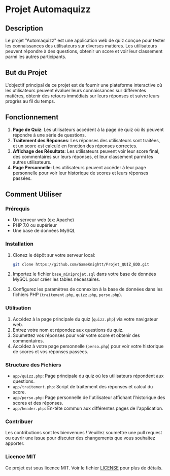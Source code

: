 # Projet Automaquizz

## Description

Le projet "Automaquizz" est une application web de quiz conçue pour tester les connaissances des utilisateurs sur diverses matières. Les utilisateurs peuvent répondre à des questions, obtenir un score et voir leur classement parmi les autres participants.

## But du Projet

L'objectif principal de ce projet est de fournir une plateforme interactive où les utilisateurs peuvent évaluer leurs connaissances sur différentes matières, obtenir des retours immédiats sur leurs réponses et suivre leurs progrès au fil du temps.

## Fonctionnement

1. **Page de Quiz**: Les utilisateurs accèdent à la page de quiz où ils peuvent répondre à une série de questions.
2. **Traitement des Réponses**: Les réponses des utilisateurs sont traitées, et un score est calculé en fonction des réponses correctes.
3. **Affichage des Résultats**: Les utilisateurs peuvent voir leur score final, des commentaires sur leurs réponses, et leur classement parmi les autres utilisateurs.
4. **Page Personnelle**: Les utilisateurs peuvent accéder à leur page personnelle pour voir leur historique de scores et leurs réponses passées.

## Comment Utiliser

### Prérequis

- Un serveur web (ex: Apache)
- PHP 7.0 ou supérieur
- Une base de données MySQL

### Installation

1. Clonez le dépôt sur votre serveur local:
    ```bash
    git clone https://github.com/GameKnightt/Projet_QUIZ_BDD.git
    ```

2. Importez le fichier `base_miniprojet.sql` dans votre base de données MySQL pour créer les tables nécessaires.

3. Configurez les paramètres de connexion à la base de données dans les fichiers PHP (`traitement.php`, `quizz.php`, `perso.php`).

### Utilisation

1. Accédez à la page principale du quiz (`quizz.php`) via votre navigateur web.
2. Entrez votre nom et répondez aux questions du quiz.
3. Soumettez vos réponses pour voir votre score et obtenir des commentaires.
4. Accédez à votre page personnelle (`perso.php`) pour voir votre historique de scores et vos réponses passées.

### Structure des Fichiers

- `app/quizz.php`: Page principale du quiz où les utilisateurs répondent aux questions.
- `app/traitement.php`: Script de traitement des réponses et calcul du score.
- `app/perso.php`: Page personnelle de l'utilisateur affichant l'historique des scores et des réponses.
- `app/header.php`: En-tête commun aux différentes pages de l'application.

### Contribuer

Les contributions sont les bienvenues ! Veuillez soumettre une pull request ou ouvrir une issue pour discuter des changements que vous souhaitez apporter.

### Licence MIT

Ce projet est sous licence MIT. Voir le fichier [LICENSE](LICENSE) pour plus de détails.

